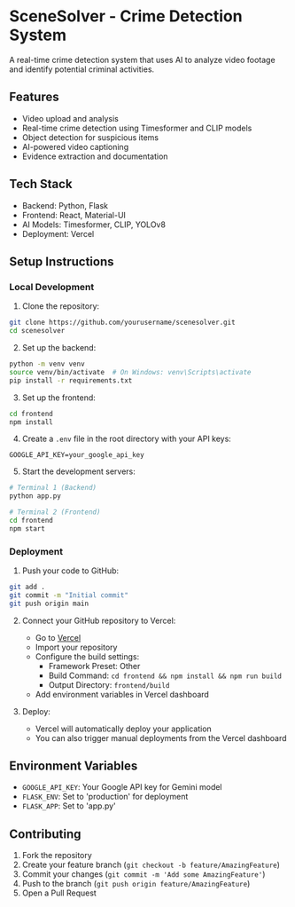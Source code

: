 # SceneSolver - Crime Detection System

A real-time crime detection system that uses AI to analyze video footage and identify potential criminal activities.

## Features

- Video upload and analysis
- Real-time crime detection using Timesformer and CLIP models
- Object detection for suspicious items
- AI-powered video captioning
- Evidence extraction and documentation

## Tech Stack

- Backend: Python, Flask
- Frontend: React, Material-UI
- AI Models: Timesformer, CLIP, YOLOv8
- Deployment: Vercel

## Setup Instructions

### Local Development

1. Clone the repository:
```bash
git clone https://github.com/yourusername/scenesolver.git
cd scenesolver
```

2. Set up the backend:
```bash
python -m venv venv
source venv/bin/activate  # On Windows: venv\Scripts\activate
pip install -r requirements.txt
```

3. Set up the frontend:
```bash
cd frontend
npm install
```

4. Create a `.env` file in the root directory with your API keys:
```
GOOGLE_API_KEY=your_google_api_key
```

5. Start the development servers:
```bash
# Terminal 1 (Backend)
python app.py

# Terminal 2 (Frontend)
cd frontend
npm start
```

### Deployment

1. Push your code to GitHub:
```bash
git add .
git commit -m "Initial commit"
git push origin main
```

2. Connect your GitHub repository to Vercel:
   - Go to [Vercel](https://vercel.com)
   - Import your repository
   - Configure the build settings:
     - Framework Preset: Other
     - Build Command: `cd frontend && npm install && npm run build`
     - Output Directory: `frontend/build`
   - Add environment variables in Vercel dashboard

3. Deploy:
   - Vercel will automatically deploy your application
   - You can also trigger manual deployments from the Vercel dashboard

## Environment Variables

- `GOOGLE_API_KEY`: Your Google API key for Gemini model
- `FLASK_ENV`: Set to 'production' for deployment
- `FLASK_APP`: Set to 'app.py'

## Contributing

1. Fork the repository
2. Create your feature branch (`git checkout -b feature/AmazingFeature`)
3. Commit your changes (`git commit -m 'Add some AmazingFeature'`)
4. Push to the branch (`git push origin feature/AmazingFeature`)
5. Open a Pull Request
